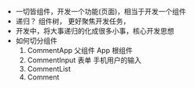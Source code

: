 - 一切皆组件，开发一个功能(页面)，相当于开发一个组件
- 递归？  组件树， 更好聚焦开发任务，
- 开发中，将大事递归的化成很多小事，核心开发思想      
- 如何切分组件      
    1. CommentApp  父组件  App  根组件
    2. CommentInput  表单  手机用户的输入
    3. CommentList     
    4. Comment